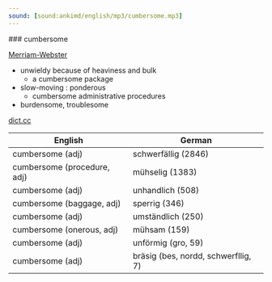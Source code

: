```yaml
---
sound: [sound:ankimd/english/mp3/cumbersome.mp3]
---
```


\### cumbersome

[Merriam-Webster](https://www.merriam-webster.com/dictionary/cumbersome)

- unwieldy because of heaviness and bulk
    - a cumbersome package
- slow-moving : ponderous
    - cumbersome administrative procedures
- burdensome, troublesome

[dict.cc](https://www.dict.cc/cumbersome)

| English        | German       |
| -------------- | ------------ |
| cumbersome (adj) | schwerfällig (2846) |
| cumbersome (procedure, adj) | mühselig (1383) |
| cumbersome (adj) | unhandlich (508) |
| cumbersome (baggage, adj) | sperrig (346) |
| cumbersome (adj) | umständlich (250) |
| cumbersome (onerous, adj) | mühsam (159) |
| cumbersome (adj) | unförmig (gro, 59) |
| cumbersome (adj) | bräsig (bes, nordd, schwerfllig, 7) |
